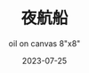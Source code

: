 ---
weight: 8
images:
- /images/night-boat.jpg

title: 夜航船
subtitle: oil on canvas 8"x8"
multipleColumn: true
date: 2023-07-25
tags:
- archive # all posts
- painting
- oil
- 错误记忆
---